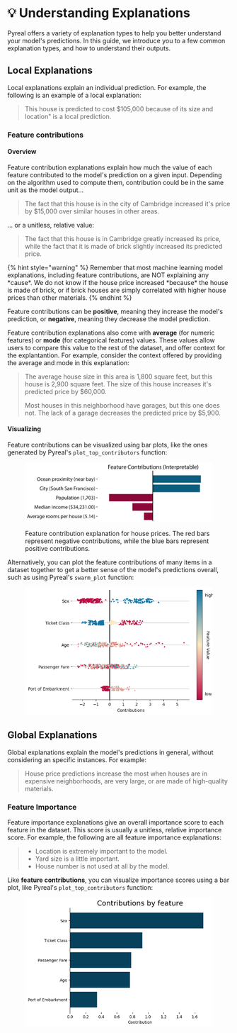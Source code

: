 # 💡 Understanding Explanations

Pyreal offers a variety of explanation types to help you better understand your model's predictions. In this guide, we introduce you to a few common explanation types, and how to understand their outputs.

## Local Explanations

Local explanations explain an individual prediction. For example, the following is an example of a local explanation:

> This house is predicted to cost $105,000 because of its size and location" is a local prediction.&#x20;

### Feature contributions

#### Overview

Feature contribution explanations explain how much the value of each feature contributed to the model's prediction on a given input. Depending on the algorithm used to compute them, contribution could be in the same unit as the model output...

> The fact that this house is in the city of Cambridge increased it's price by $15,000 over similar houses in other areas.

... or a unitless, relative value:

> The fact that this house is in Cambridge greatly increased its price, while the fact that it is made of brick slightly increased its predicted price.&#x20;

{% hint style="warning" %}
Remember that most machine learning model explanations, including feature contributions, are NOT explaining any \*cause\*. We do not know if the house price increased \*because\* the house is made of brick, or if brick houses are simply correlated with higher house prices than other materials.
{% endhint %}

Feature contributions can be **positive**, meaning they increase the model's prediction, or **negative**, meaning they decrease the model prediction.

Feature contribution explanations also come with **average** (for numeric features) or **mode** (for categorical features) values. These values allow users to compare this value to the rest of the dataset, and offer context for the explantantion. For example, consider the context offered by providing the average and mode in this explanation:

> The average house size in this area is 1,800 square feet, but this house is 2,900 square feet. The size of this house increases it's predicted price by $60,000.&#x20;
>
> Most houses in this neighborhood have garages, but this one does not. The lack of a garage decreases the predicted price by $5,900.&#x20;

#### Visualizing

Feature contributions can be visualized using bar plots, like the ones generated by Pyreal's `plot_top_contributors` function:

<figure><img src="../.gitbook/assets/california_housing_demo_interpretable-1.png" alt=""><figcaption><p>Feature contribution explanation for house prices. The red bars represent negative contributions, while the blue bars represent positive contributions.</p></figcaption></figure>

Alternatively, you can plot the feature contributions of many items in a dataset together to get a better sense of the model's predictions overall, such as using Pyreal's `swarm_plot` function:

<figure><img src="../.gitbook/assets/titanic_swarm.png" alt=""><figcaption></figcaption></figure>



## Global Explanations

Global explanations explain the model's predictions in general, without considering an specific instances. For example:

> House price predictions increase the most when houses are in expensive neighborhoods, are very large, or are made of high-quality materials.&#x20;

### Feature Importance

Feature importance explanations give an overall importance score to each feature in the dataset. This score is usually a unitless, relative importance score. For example, the following are all feature importance explanations:

> * Location is extremely important to the model.&#x20;
> * Yard size is a little important.&#x20;
> * House number is not used at all by the model.

Like **feature contributions**, you can visualize importance scores using a bar plot, like Pyreal's `plot_top_contributors` function:

<figure><img src="../.gitbook/assets/global_titanic.png" alt=""><figcaption></figcaption></figure>
